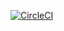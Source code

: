 [![CircleCI](https://circleci.com/gh/fedetrim/pin-trader-backend/tree/master.svg?style=svg)](https://circleci.com/gh/fedetrim/pin-trader-backend/tree/master)
